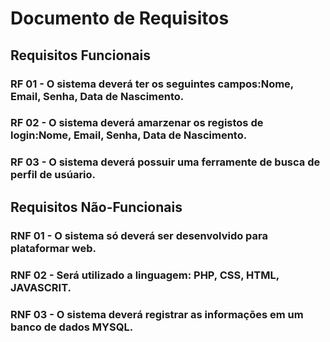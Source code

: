 # Documento de Requisitos

## Requisitos Funcionais

### RF 01 - O sistema deverá ter os seguintes campos:Nome, Email, Senha, Data de Nascimento.  

### RF 02 - O sistema deverá amarzenar os registos de login:Nome, Email, Senha, Data de Nascimento.

### RF 03 - O sistema deverá possuir uma ferramente de busca de perfil de usúario. 


## Requisitos Não-Funcionais

### RNF 01 - O sistema só deverá ser desenvolvido para plataformar web.

### RNF 02 - Será utilizado a linguagem: PHP, CSS, HTML, JAVASCRIT.

### RNF 03 - O sistema deverá registrar  as informações em um banco de dados MYSQL.
